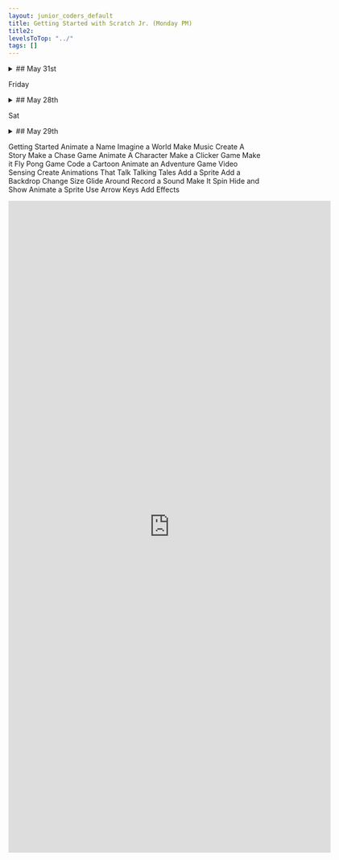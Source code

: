 ```yaml
---
layout: junior_coders_default
title: Getting Started with Scratch Jr. (Monday PM)
title2: 
levelsToTop: "../"
tags: []
---
```



<details markdown=1>
<summary markdown=1>## May 31st
</summary>

## May 31st

### Junior Coders Beginner's Challenge

Today I introduced the **Junior Coders Beginner's Challenge** [please see this page for details](./BeginnerChallenge.html). The goal is to motivate students  to do the Scratch and Tynker tutorials. Students all began or continued working on their first entries, with most completing at least one tutorial today. Here is a Scratch studio with all the Scratch [Beginner's Challenge Projects](https://scratch.mit.edu/studios/29818873/). 

### Recap for May 31st

Trees
  : Student H worked on several projects today, including the following. He created an illustration for his Tree project of a tree sprouting. 

{% include zakviewer.html Name="Trees" ID="https://scratch.mit.edu/projects/538648051/" caption="A remix of the student's project showing his tree blooming" %}

He also created a sound project using musical sprites and learned how to make the music stop before playing the next sound.

```
when this sprite is clicked
stop all sounds
play sound (this sound)
```
{: .msb}

{% include zakviewer.html Name="Robot Music" ID="https://scratch.mit.edu/projects/538649820/" caption="Click the robots to hear the sound. The music is great!" %}


Dancer
  :Student A's first entry for the challenge was this remix of the "Getting Started" Tutorial.
{% include zakviewer.html Name="Dancer" ID="https://scratch.mit.edu/projects/538650608/" caption="Look at my moves!" %}


Pong Tutorial
  : Student A2 did the Pong tutorial. Her modification was adding a game over message, and adding sound and stopping the sound when the game was over. 

```
// ball make sound
when @greenFlag clicked
change [Score v] by (0)
forever
    play sound [Dance Funky v] until done
end

// stop music and say game over
when @greenFlag clicked
forever
    if <touching [Ball v]?> then
        stop all sounds
        say [Game over] for (2) seconds
        stop [all v]
    end
end
```
{: .msb}

{% include zakviewer.html Name="Pong with stops" ID="https://scratch.mit.edu/projects/538651827" caption="" %}


Cow runs away 
  : Student M did the Storytelling tutorial. In his version, the Cow runs away, and there is an alien who hacks at the owl.

{% include tynkerprojectpage.html Name="NAME" ID="https://www.tynker.com/play/cow-joke-5-31/60b563e87cdb837a7656df67-631348XpPSuxBbcKdXVvZ.kCSs,8Mk" caption="That is one scared Owl!" %}


Flying Raptor?
  : Student M remixed the flying cat project and is working on adding more characters to it for his Challenge submission.

{% include zakviewer.html Name="Name" ID="https://scratch.mit.edu/projects/538665153" caption="Eventualy the space ships will move." %}


Hacking Scratch Loops
  : Student Y was playing around with the character editor by mangling the basic Flying Cat character. 

{% include imgur.html title="original version" ID="https://i.imgur.com/IWrER1z.png" caption="" width="200px" height="" %}{% include imgur.html title="changed version" ID="https://i.imgur.com/37NeFgv.png" caption="" width="200px" height="" spacer=" "  %}

I showed him how to turn this into a basic animation, and he had a lot of fun hacking an animation"bug" in Scratch. 

```
when gf clicked
forever
next costume
wait (.1) seconds // ballerina

// for other characters 
wait (.e) seconds // cat
wait (.1E1) seconds // man
wait (.01e2) seconds //taco
```
{: .msb}

The ballerina animation is changing every tenth of a second. Usually, Scratch prevents you from putting anything but a number into wait blocks.  However, the student changed the '.1' to '.e', probably by accident. You can see what happened in the cat. As it turns out, Scratch does allow scientific notation, as in '.1e1' to mean .1 X 10^1, or 1. Therefore, aside from the numbers, the letter e is allowed as input. Furthermore, by design or as a bug, it even allows some nonsense values like just plain 'e' or '.E' or 'eeee', which is why the cat works. The taco and the man are flashing at '.1E1' and '.01e2' seconds each, i.e. at 1 second intervals.

{% include zakviewer.html Name="Crazy Cat" ID="https://scratch.mit.edu/projects/538616373" caption="Watch them go!!" %}


https://scratch.mit.edu/projects/538363775
</details>


Friday
<details markdown=1>
<summary markdown=1>## May 28th
</summary>

## May 28th

### Recap for May 28th

Beach Project
  : Student A learned about layers to help put the bad candy in the basket.

Platform Project
  : I reviewed some corrections Student C's project, including making sure the actor costumes are centered and adding physics and gravity. I will continue to review these with her next week.

Scratch Jr.
  The scratch Jr. Project of the week was The Alien Comes to Visit project. Students K, R, and Y each made different version. Here is one version by student K.

{% include imgurmp4.html link="https://i.imgur.com/YsOgS4T.mp4" %}

Move Gus
  : Student R made a lot of progress in her fairy chase project based on "Move Gus" tutorial. She finished the first level with one chaser, and moved on to level 2 with more chasers. She included a timer, and signal for when the game is over. 

{% include tynkerprojectpage.html Name="Move Gus" ID="https://www.tynker.com/play/move-gus-web-5-29/60b2b21e1664507b230992f3-831271Xrq4kW7i6RpNGEE44EC4Rvkk" caption="She also made the fairy cry when she loses. Great ideas!" %}

Swordfighting Contest
  : I reviewed with student Y some suggestions for how to bring the characters on stage using animate and glide blocks which he incorporated into his project. 

{% include tynkerprojectpage.html Name="Swordfighting Contest" ID="https://www.tynker.com/play/sword-fight-5-29/60b2b512bc5cdf551309de4c-283030XlXdAHRcsEUM2iUuyNabBkEk" caption="He also made the judge walk on stage and the the other characters separate." %}

</details>

Sat
<details markdown=1>
<summary markdown=1>## May 29th
</summary>

## May 29th

### Recap for May 29th
Today I introduced the **Junior Coders Beginner's Challenge** [please see this page for details](./BeginnerChallenge.html). The goal is to motivate to do the Scratch tutorials. Students all began or continued working on their first entries, with most completing at least one tutorial today. Here is a Scratch studio with all the [Beginner's Challenge Projects](https://scratch.mit.edu/studios/29818873/). Today's Projects:


{% include turbowarp.html Name="Student Y" ID="537769588" caption="Pop the balloons with music" %}

{% include turbowarpWithProjectUrl.html Name="Student Y" ID="537769588" caption="Pop the balloons with music" %}


{% include turbowarp.html Name="Student M" ID="537774313" caption="A funnny game of pong" %}

{% include turbowarp.html Name="Student H" ID="537770208" caption="Click the word or the ball" %}

{% include turbowarp.html Name="Student N" ID="537769429" caption="A story" %}

{% include turbowarp.html Name="Student N" ID="537775672" caption="Catch the chick" %}


</details>



Getting Started
Animate a Name
Imagine a World
Make Music
Create A Story
Make a Chase Game
Animate A Character
Make a Clicker Game
Make it Fly
Pong Game
Code a Cartoon
Animate an Adventure Game
Video Sensing
Create Animations That Talk
Talking Tales
Add a Sprite
Add a Backdrop
Change Size
Glide Around
Record a Sound
Make It Spin
Hide and Show
Animate a Sprite
Use Arrow Keys
Add Effects


<iframe src="https://docs.google.com/forms/d/e/1FAIpQLSeMu1iKt8vUS62QiQL3DLkh_MluB-7NGhQ-IlyMSBBr76e5JQ/viewform?embedded=true" width="640" height="1294" frameborder="0" marginheight="0" marginwidth="0">Loading…</iframe>

